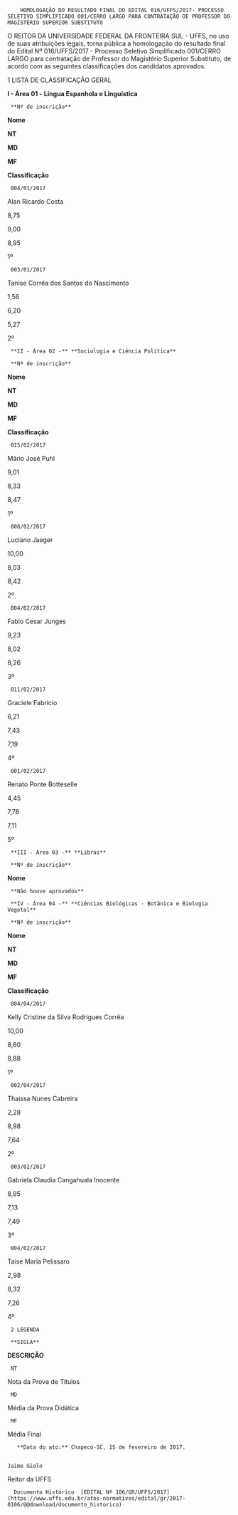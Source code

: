         HOMOLOGAÇÃO DO RESULTADO FINAL DO EDITAL 016/UFFS/2017- PROCESSO SELETIVO SIMPLIFICADO 001/CERRO LARGO PARA CONTRATAÇÃO DE PROFESSOR DO MAGISTÉRIO SUPERIOR SUBSTITUTO  

O REITOR DA UNIVERSIDADE FEDERAL DA FRONTEIRA SUL - UFFS, no uso de suas atribuições legais, torna pública a homologação do resultado final do Edital Nº 016/UFFS/2017 - Processo Seletivo Simplificado 001/CERRO LARGO para contratação de Professor do Magistério Superior Substituto, de acordo com as seguintes classificações dos candidatos aprovados:

 1 LISTA DE CLASSIFICAÇÃO GERAL

 **I - Área 01 -** **Língua Espanhola e Linguística**

     **Nº de inscrição**

   **Nome**

   **NT**

   **MD**

   **MF**

   **Classificação**

     004/01/2017

   Alan Ricardo Costa

   8,75

   9,00

   8,95

   1º 

     003/01/2017

   Tanise Corrêa dos Santos do Nascimento

   1,56

   6,20

   5,27

   2º 

     **II - Área 02 -** **Sociologia e Ciência Política**

     **Nº de inscrição**

   **Nome**

   **NT**

   **MD**

   **MF**

   **Classificação**

     015/02/2017

   Mário José Puhl

   9,01

   8,33

   8,47

   1º 

     008/02/2017

   Luciano Jaeger

   10,00

   8,03

   8,42

   2º 

     004/02/2017

   Fabio Cesar Junges

   9,23

   8,02

   8,26

   3º 

     011/02/2017

   Graciele Fabrício 

   6,21

   7,43

   7,19

   4º 

     001/02/2017

   Renato Ponte Botteselle 

   4,45

   7,78

   7,11

   5º 

     **III - Área 03 -** **Libras**

     **Nº de inscrição**

   **Nome**

     **Não houve aprovados**

     **IV - Área 04 -** **Ciências Biológicas - Botânica e Biologia Vegetal**

     **Nº de inscrição**

   **Nome**

   **NT**

   **MD**

   **MF**

   **Classificação**

     004/04/2017

   Kelly Cristine da Silva Rodrigues Corrêa 

   10,00

   8,60

   8,88

   1º 

     002/04/2017

   Thaissa Nunes Cabreira

   2,28

   8,98

   7,64

   2º 

     003/02/2017

   Gabriela Claudia Cangahuala Inocente

   8,95

   7,13

   7,49

   3º 

     004/02/2017

   Taise Maria Pelissaro 

   2,98

   8,32

   7,26

   4º 

     2 LEGENDA

     **SIGLA**

   **DESCRIÇÃO**

     NT

   Nota da Prova de Títulos

     MD

   Média da Prova Didática

     MF

   Média Final

       **Data do ato:** Chapecó-SC, 15 de fevereiro de 2017.   
 

    Jaime Giolo   
 Reitor da UFFS 

      Documento Histórico  [EDITAL Nº 106/GR/UFFS/2017](https://www.uffs.edu.br/atos-normativos/edital/gr/2017-0106/@@download/documento_historico)     
      